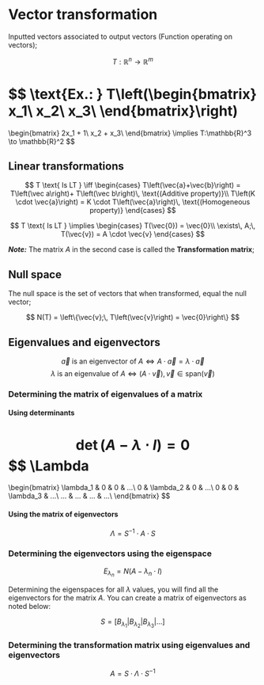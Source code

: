 # Vector transformation

Inputted vectors associated to output vectors (Function operating on vectors);

$$
T: \mathbb{R}^n \to \mathbb{R}^m
$$

$$
\text{Ex.: }
T\left(\begin{bmatrix}
   x_1\\
   x_2\\
   x_3\\ 
\end{bmatrix}\right)
=
\begin{bmatrix}
    2x_1 + 1\\
    x_2 + x_3\\
\end{bmatrix}
\implies
T:\mathbb{R}^3 \to \mathbb{R}^2
$$

## Linear transformations

$$
T \text{ Is LT } \iff 
\begin{cases}
    T\left(\vec{a}+\vec{b}\right) = T\left(\vec a\right)+ T\left(\vec b\right)\, \text{(Additive property)}\\
    T\left(K \cdot \vec{a}\right) = K \cdot T\left(\vec{a}\right)\, \text{(Homogeneous property)}
\end{cases}
$$

$$
T \text{ Is LT } \implies
\begin{cases}
    T(\vec{0}) = \vec{0}\\
    \exists\, A;\, T(\vec{v}) = A \cdot \vec{v}
\end{cases}
$$

**_Note:_** The matrix $A$ in the second case is called the **Transformation matrix**;

## Null space

The null space is the set of vectors that when transformed, equal the null vector;

$$
N(T) = \left\{\vec{v};\, T\left(\vec{v}\right) = \vec{0}\right\}
$$

## Eigenvalues and eigenvectors

$$
\vec{a} \text{ is an eigenvector of } A \iff A \cdot \vec{a} = \lambda \cdot \vec{a}
$$
$$
\lambda \text{ is an eigenvalue of } A \iff (A \cdot \vec{v}), \vec{v} \in \text{span}(\vec{v})
$$

### Determining the matrix of eigenvalues of a matrix

####  Using determinants

$$
\det(A - \lambda \cdot I) = 0
$$
$$
\Lambda
=
\begin{bmatrix}
    \lambda_1 & 0 & 0 & ...\\
    0 & \lambda_2 & 0 & ...\\
    0 & 0 & \lambda_3 & ...\\
    ... & ... & ... & ...\\
\end{bmatrix}
$$

#### Using the matrix of eigenvectors

$$
\Lambda = S^{-1} \cdot A \cdot S
$$

### Determining the eigenvectors using the eigenspace

$$
E_{\lambda_n} = N(A - \lambda _n \cdot I)
$$

Determining the eigenspaces for all $\lambda$ values, you will find all the eigenvectors for the matrix $A$. You can create a matrix of eigenvectors as noted below:

$$
S=\left[B_{\lambda_1}|B_{\lambda_2}|B_{\lambda_3}|...\right]
$$

### Determining the transformation matrix using eigenvalues and eigenvectors

$$
A = S \cdot \Lambda \cdot S^{-1}
$$